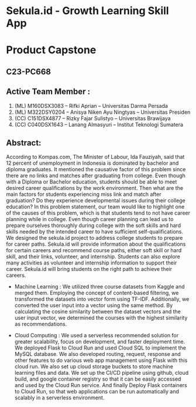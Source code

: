 # Sekula.id - Growth Learning Skill App
# Product Capstone

## C23-PC668
## Active Team Member	:
1.	(ML)  M160DSX3083 – Rifki Aprian – Universitas Darma Persada
2.	(ML)  M322DSY0204 – Anisya Niken Ayu Ningtyas – Universitas Presiden
3.	(CC)  C151DSX4877   – Rizky Fajar Sulistyo – Universitas Brawijaya
4.	(CC)  C040DSX1643 – Lanang Almasyuri – Institut Teknologi Sumatera


## Abstract:

According to Kompas.com, The Minister of Labour, Ida Fauziyah, said that 12 percent of unemployment in Indonesia is dominated by bachelor and diploma graduates. It mentioned the causative factor of this problem since there are no links and matches after graduating from college. Even though with a Diploma or Bachelor education, students should be able to meet desired career qualifications by the work environment. Then what are the main factors for students experiencing miss link and match after graduation? Do they experience developmental issues during their college education? In this problem statement, our team would like to highlight one of the causes of this problem, which is that students tend to not have career planning while in college. Even though career planning can lead us to prepare ourselves thoroughly during college with the soft skills and hard skills needed by the intended career to have sufficient self-qualifications. We designed the sekula.id project to address college students to prepare for career paths. Sekula.id will provide information about the qualifications for certain careers and recommend course paths, either soft skill or hard skill, and their links, volunteer, and internship. Students can also explore many activities as volunteer and internship information to support their career. Sekula.id will bring students on the right path to achieve their careers.

* Machine Learning :
We utilized three course datasets from Kaggle and merged them. Employing the concept of content-based filtering, we transformed the datasets into vector form using TF-IDF. Additionally, we converted the user input into a vector using the same method. By calculating the cosine similarity between the dataset vectors and the user input vector, we determined the courses with the highest similarity as recommendations.

* Cloud Computing :
We used a serverless recommended solution for greater scalability, focus on development, and faster deployment time. We deployed Flask to Cloud Run and used Cloud SQL to implement the MySQL database. We also developed routing, request, response and other features to do various web app management using Flask with this cloud run. We also set up cloud storage buckets to store machine learning files and data. We set up the CI/CD pipeline using github, cloud build, and google container registry so that it can be easily accessed and used by the Cloud Run service. And finally Deploy Flask containers to Cloud Run, so that web applications can be run automatically and scalably in a serverless environment.




